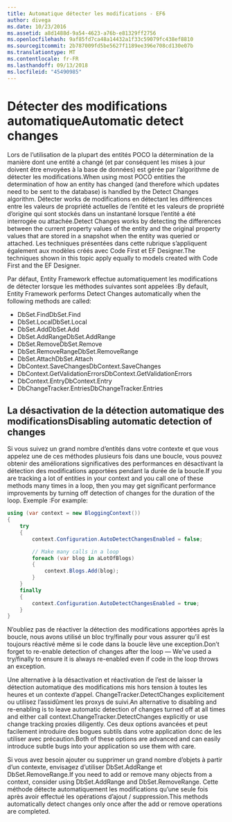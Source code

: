```yaml
---
title: Automatique détecter les modifications - EF6
author: divega
ms.date: 10/23/2016
ms.assetid: a8d1488d-9a54-4623-a76b-e81329ff2756
ms.openlocfilehash: 9af85fd7ca48a14432a1f33c59079fc438ef8810
ms.sourcegitcommit: 2b787009fd5be5627f1189ee396e708cd130e07b
ms.translationtype: MT
ms.contentlocale: fr-FR
ms.lasthandoff: 09/13/2018
ms.locfileid: "45490985"
---
```

# <a name="automatic-detect-changes"></a><span data-ttu-id="a313c-102">Détecter des modifications automatique</span><span class="sxs-lookup"><span data-stu-id="a313c-102">Automatic detect changes</span></span>
<span data-ttu-id="a313c-103">Lors de l’utilisation de la plupart des entités POCO la détermination de la manière dont une entité a changé (et par conséquent les mises à jour doivent être envoyées à la base de données) est gérée par l’algorithme de détecter les modifications.</span><span class="sxs-lookup"><span data-stu-id="a313c-103">When using most POCO entities the determination of how an entity has changed (and therefore which updates need to be sent to the database) is handled by the Detect Changes algorithm.</span></span> <span data-ttu-id="a313c-104">Détecter works de modifications en détectant les différences entre les valeurs de propriété actuelles de l’entité et les valeurs de propriété d’origine qui sont stockés dans un instantané lorsque l’entité a été interrogée ou attachée.</span><span class="sxs-lookup"><span data-stu-id="a313c-104">Detect Changes works by detecting the differences between the current property values of the entity and the original property values that are stored in a snapshot when the entity was queried or attached.</span></span> <span data-ttu-id="a313c-105">Les techniques présentées dans cette rubrique s’appliquent également aux modèles créés avec Code First et EF Designer.</span><span class="sxs-lookup"><span data-stu-id="a313c-105">The techniques shown in this topic apply equally to models created with Code First and the EF Designer.</span></span>  

<span data-ttu-id="a313c-106">Par défaut, Entity Framework effectue automatiquement les modifications de détecter lorsque les méthodes suivantes sont appelées :</span><span class="sxs-lookup"><span data-stu-id="a313c-106">By default, Entity Framework performs Detect Changes automatically when the following methods are called:</span></span>  

- <span data-ttu-id="a313c-107">DbSet.Find</span><span class="sxs-lookup"><span data-stu-id="a313c-107">DbSet.Find</span></span>  
- <span data-ttu-id="a313c-108">DbSet.Local</span><span class="sxs-lookup"><span data-stu-id="a313c-108">DbSet.Local</span></span>  
- <span data-ttu-id="a313c-109">DbSet.Add</span><span class="sxs-lookup"><span data-stu-id="a313c-109">DbSet.Add</span></span>  
- <span data-ttu-id="a313c-110">DbSet.AddRange</span><span class="sxs-lookup"><span data-stu-id="a313c-110">DbSet.AddRange</span></span>
- <span data-ttu-id="a313c-111">DbSet.Remove</span><span class="sxs-lookup"><span data-stu-id="a313c-111">DbSet.Remove</span></span>  
- <span data-ttu-id="a313c-112">DbSet.RemoveRange</span><span class="sxs-lookup"><span data-stu-id="a313c-112">DbSet.RemoveRange</span></span>
- <span data-ttu-id="a313c-113">DbSet.Attach</span><span class="sxs-lookup"><span data-stu-id="a313c-113">DbSet.Attach</span></span>  
- <span data-ttu-id="a313c-114">DbContext.SaveChanges</span><span class="sxs-lookup"><span data-stu-id="a313c-114">DbContext.SaveChanges</span></span>  
- <span data-ttu-id="a313c-115">DbContext.GetValidationErrors</span><span class="sxs-lookup"><span data-stu-id="a313c-115">DbContext.GetValidationErrors</span></span>  
- <span data-ttu-id="a313c-116">DbContext.Entry</span><span class="sxs-lookup"><span data-stu-id="a313c-116">DbContext.Entry</span></span>  
- <span data-ttu-id="a313c-117">DbChangeTracker.Entries</span><span class="sxs-lookup"><span data-stu-id="a313c-117">DbChangeTracker.Entries</span></span>  

## <a name="disabling-automatic-detection-of-changes"></a><span data-ttu-id="a313c-118">La désactivation de la détection automatique des modifications</span><span class="sxs-lookup"><span data-stu-id="a313c-118">Disabling automatic detection of changes</span></span>  

<span data-ttu-id="a313c-119">Si vous suivez un grand nombre d’entités dans votre contexte et que vous appelez une de ces méthodes plusieurs fois dans une boucle, vous pouvez obtenir des améliorations significatives des performances en désactivant la détection des modifications apportées pendant la durée de la boucle.</span><span class="sxs-lookup"><span data-stu-id="a313c-119">If you are tracking a lot of entities in your context and you call one of these methods many times in a loop, then you may get significant performance improvements by turning off detection of changes for the duration of the loop.</span></span> <span data-ttu-id="a313c-120">Exemple :</span><span class="sxs-lookup"><span data-stu-id="a313c-120">For example:</span></span>  

``` csharp
using (var context = new BloggingContext())
{
    try
    {
        context.Configuration.AutoDetectChangesEnabled = false;

        // Make many calls in a loop
        foreach (var blog in aLotOfBlogs)
        {
            context.Blogs.Add(blog);
        }
    }
    finally
    {
        context.Configuration.AutoDetectChangesEnabled = true;
    }
}
```  

<span data-ttu-id="a313c-121">N’oubliez pas de réactiver la détection des modifications apportées après la boucle, nous avons utilisé un bloc try/finally pour vous assurer qu’il est toujours réactivé même si le code dans la boucle lève une exception.</span><span class="sxs-lookup"><span data-stu-id="a313c-121">Don’t forget to re-enable detection of changes after the loop — We've used a try/finally to ensure it is always re-enabled even if code in the loop throws an exception.</span></span>  

<span data-ttu-id="a313c-122">Une alternative à la désactivation et réactivation de l’est de laisser la détection automatique des modifications mis hors tension à toutes les heures et un contexte d’appel. ChangeTracker.DetectChanges explicitement ou utilisez l’assidûment les proxys de suivi.</span><span class="sxs-lookup"><span data-stu-id="a313c-122">An alternative to disabling and re-enabling is to leave automatic detection of changes turned off at all times and either call context.ChangeTracker.DetectChanges explicitly or use change tracking proxies diligently.</span></span> <span data-ttu-id="a313c-123">Ces deux options avancées et peut facilement introduire des bogues subtils dans votre application donc de les utiliser avec précaution.</span><span class="sxs-lookup"><span data-stu-id="a313c-123">Both of these options are advanced and can easily introduce subtle bugs into your application so use them with care.</span></span>  

<span data-ttu-id="a313c-124">Si vous avez besoin ajouter ou supprimer un grand nombre d’objets à partir d’un contexte, envisagez d’utiliser DbSet.AddRange et DbSet.RemoveRange.</span><span class="sxs-lookup"><span data-stu-id="a313c-124">If you need to add or remove many objects from a context, consider using DbSet.AddRange and DbSet.RemoveRange.</span></span> <span data-ttu-id="a313c-125">Cette méthode détecte automatiquement les modifications qu’une seule fois après avoir effectué les opérations d’ajout / suppression.</span><span class="sxs-lookup"><span data-stu-id="a313c-125">This methods automatically detect changes only once after the add or remove operations are completed.</span></span> 
